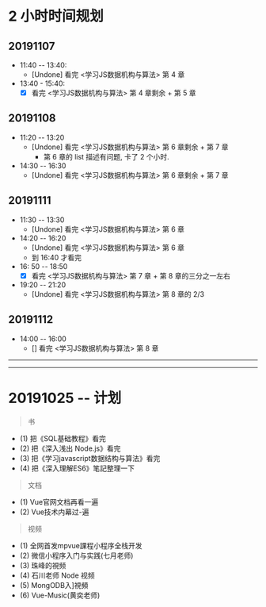 # 2 小时时间规划

## 20191107 
- 11:40 -- 13:40: 
    + [Undone] 看完 <学习JS数据机构与算法> 第 4 章
- 13:40 - 15:40: 
    + [x] 看完 <学习JS数据机构与算法> 第 4 章剩余 + 第 5 章

## 20191108
- 11:20 -- 13:20
    + [Undone] 看完 <学习JS数据机构与算法> 第 6 章剩余 + 第 7 章
        - 第 6 章的 list 描述有问题, 卡了 2 个小时.
- 14:30 -- 16:30 
    + [Undone] 看完 <学习JS数据机构与算法> 第 6 章剩余 + 第 7 章       

## 20191111 
- 11:30 -- 13:30
    + [Undone] 看完 <学习JS数据机构与算法> 第 6 章
- 14:20 -- 16:20 
    + [Undone] 看完 <学习JS数据机构与算法> 第 6 章
    + 到 16:40 才看完
- 16: 50 -- 18:50
    + [x] 看完 <学习JS数据机构与算法> 第 7 章 + 第 8 章的三分之一左右    
- 19:20 -- 21:20
    + [Undone] 看完  <学习JS数据机构与算法>  第 8 章的 2/3    


## 20191112
- 14:00 -- 16:00 
    + [] 看完  <学习JS数据机构与算法>  第 8 章

---
---


# 20191025 -- 计划

> 书
- (1) 把《SQL基础教程》看完
- (2) 把《深入浅出 Node.js》看完
- (3) 把《学习javascript数据结构与算法》看完
- (4) 把《深入理解ES6》笔記整理一下

> 文档
- (1) Vue官网文档再看一遍
- (2) Vue技术内幕过-遍

> 视频
- (1) 全网首发mpvue課程小程序全栈开发
- (2) 微信小程序入门与实践(七月老师) 
- (3) 珠峰的視频
- (4) 石川老师 Node 视频
- (5) MongODB入]視頻
- (6) Vue-Music(黄奕老师)
